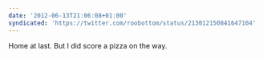 ```yaml
---
date: '2012-06-13T21:06:08+01:00'
syndicated: 'https://twitter.com/roobottom/status/213012150841647104'
---
```

Home at last. But I did score a pizza on the way.
